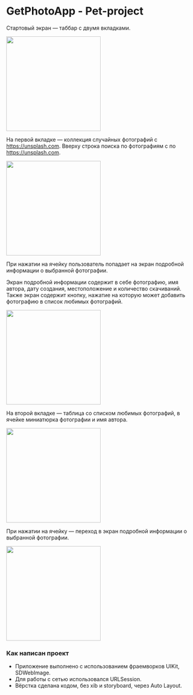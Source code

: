 # GetPhotoApp - Pet-project

Стартовый экран — таббар с двумя вкладками.

<img src="https://github.com/vasiario/GetPhotoApp/assets/109281229/fa0972b5-157f-430a-8330-b199c3491a7c" width="250">

На первой вкладке — коллекция случайных фотографий с https://unsplash.com. Вверху строка поиска по фотографиям с по https://unsplash.com. 

<img src="https://github.com/vasiario/GetPhotoApp/assets/109281229/0f17f3da-99cb-48c0-8155-3d898e31838e" width="250">

При нажатии на ячейку пользователь попадает на экран подробной информации о выбранной фотографии.

Экран подробной информации содержит в себе фотографию, имя автора, дату создания, местоположение и количество скачиваний.
Также экран содержит кнопку, нажатие на которую может добавить фотографию в список любимых фотографий.

<img src="https://github.com/vasiario/GetPhotoApp/assets/109281229/42deb5ea-d1cc-4aeb-99ff-2c8baec7da8c" width="250">

На второй вкладке — таблица со списком любимых фотографий, в ячейке миниатюрка фотографии и имя автора. 

<img src="https://github.com/vasiario/GetPhotoApp/assets/109281229/54b48bee-9569-416b-ab96-13ad04843160" width="250">

При нажатии на ячейку — переход в экран подробной информации о выбранной фотографии.

<img src="https://github.com/vasiario/GetPhotoApp/assets/109281229/e57bf141-89dd-451a-b90f-df102ac5f137" width="250">

### Как написан проект
- Приложение выполнено с использованием фраемворков UIKit, SDWebImage.
- Для работы с сетью использовался URLSession.
- Вёрстка сделана кодом, без xib и storyboard, через Auto Layout.
